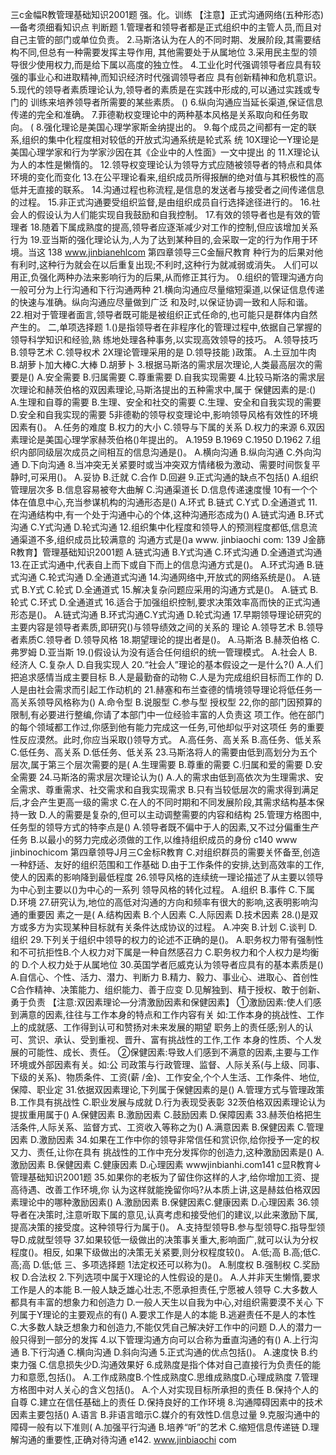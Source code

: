 三c金幅R教管理基础知识2001题
强。化。训练
【注意】正式沟通网络(五种形态)—备考须细看知识点
判断题
1.管理者和领导者都是正式组织中的主管人员,而且对自己主管的部门或单位负责。
2.马斯洛认为在人的不同时期、发展阶段,其需要结构不同,但总有一种需要发挥主导作用,
其他需要处于从属地位
3.采用民主型的领导很少使用权力,而是给下属以高度的独立性。
4.工业化时代强调领导者应具有较强的事业心和进取精神,而知识经济时代强调领导者应
具有创新精神和危机意识。
5.现代的领导者素质理论认为,领导者的素质是在实践中形成的,可以通过实践或专门的
训练来培养领导者所需要的某些素质。
()
6.纵向沟通应当延长渠道,保证信息传递的完全和准确。
7.菲德勒权变理论中的两种基本风格是关系取向和任务取向。
(
8.强化理论是美国心理学家斯金纳提出的。
9.每个成员之间都有一定的联系,组织的集中化程度相对较低的开放式沟通系统是轮式系
统
10X理论一Y理论是美国心理学家和行为学家沙因在其《企业中的人性面》一文中提出
的
11.X理论认为人的本性是懒惰的。
12.领导权变理论认为领导方式应随被领导者的特点和具体环境的变化而变化
13.在公平理论看来,组织成员所得报酬的绝对值与其积极性的高低并无直接的联系。
14.沟通过程也称流程,是信息的发送者与接受者之间传递信息的过程。
15.非正式沟通要受组织监督,是由组织成员自行选择途径进行的。
16.社会人的假设认为人们能实现自我鼓励和自我控制。
17.有效的领导者也是有效的管理者
18.随着下属成熟度的提高,领导者应逐渐减少对工作的控制,但应该增加关系行为
19.亚当斯的强化理论认为,人为了达到某种目的,会采取一定的行为作用于环境。当这
138
www.jinbianehlcom
第四章领导三C金酾尺教育
种行为的后果对他有利时,这种行为就会在以后重复出现;不利时,这种行为就减弱或消失。
人们可以用正,负强化两种办法来影响行为的后果,从而修正其行为。
0.组织的管理沟通方向一般可分为上行沟通和下行沟通两种
21.横向沟通应尽量缩短渠道,以保证信息传递的快速与准确。纵向沟通应尽量做到广泛
和及时,以保证协调一致和人际和谐。
22.相对于管理者面言,领导者既可能是被组织正式任命的,也可能只是群体内自然产生的。
二,单项选择题
1.()是指领导者在非程序化的管理过程中,依据自己掌握的领导科学知识和经验,熟
练地处理各种事务,以实现高效领导的技巧。
A.领导技巧
B.领导艺术
C.领导权术
2X理论管理采用的是
D.领导技能
)政策。
A.土豆加牛肉
B.胡萝卜加大棒C.大棒
D.胡萝卜
3.根据马斯洛的需求层次理论,人类最高层次的需要是()
A.安全需要
B.归属需要
C.尊重需要
D.自我实现需要
4.比较马斯洛的需求层次理论和赫茨伯格的双因素理论,马斯洛提出的五种需求中,属于
保健因素的是:()
A.生理和自尊的需要
B.生理、安全和社交的需要
C.生理、安全和自我实现的需要
D.安全和自我实现的需要
5非德勒的领导权变理论中,影响领导风格有效性的环境因素有()。
A.任务的难度
B.权力的大小
C.领导与下属的关系
D.权力的来源
6.双因素理论是美国心理学家赫茨伯格()年提出的。
A.1959
B.1969
C.1950
D.1962
7.组织内部同级层次成员之间相互的信息沟通是()。
A.横向沟通
B.纵向沟通
C.外向沟通
D.下向沟通
8.当冲突无关紧要时或当冲突双方情绪极为激动、需要时间恢复平静时,可采用()。
A.妥协
B.迁就
C.合作
D.回避
9.正式沟通的缺点不包括()
A.组织管理层次多
B.信息容易被夸大曲解
C.沟通渠道长
D.信息传递速度慢
10有一个个体在值息中心,充当参谋机构的沟通形态是()
A.环式
B.链式
C.Y式
D.全通道式
11.在沟通结构中,有一个处于沟通中心的个体,这种沟通形态成为()
A.链式沟通
B.环式沟通
C.Y式沟通
D.轮式沟通
12.组织集中化程度和领导人的预测程度都低,信息流通渠道不多,组织成员比较满意的
沟通方式是()a
www. jinbiaochi com: 139
J金篩R教育】管理基础知识2001题
A.链式沟通
B.Y式沟通
C.环式沟通
D.全通道式沟通
13.在正式沟通中,代表自上而下或自下而上的信息沟通方式是()。
A.环式沟通
B.链式沟通
C.轮式沟通
D.全通道式沟通
14.沟通网络中,开放式的网络系统是()。
A.链式
B.Y式
C.轮式
D.全通道式
15.解决复杂问题应采用的沟通方式是()。
A.链式
B.轮式
C.环式
D.全通道式
16.适合于加强组织控制,要求决策效率高而快的正式沟通形态是()。
A.链式沟通
B.环式沟通C.Y式沟通
D.轮式沟通
17.早期领导理论研究的主要内容是领导者素质,即研究()与领导绩效之间的关系的
理论
A.领导艺术
B.领导者素质C.领导者
D.领导风格
18.期望理论的提出者是()。
A.马斯洛
B.赫茨伯格
C.弗罗姆
D.亚当斯
19.()假设认为没有适合任何组织的统一管理模式。
A.社会人
B.经济人
C.复杂人
D.自我实现人
20.“社会人”理论的基本假设之一是什么?()
A.人们把追求感情当成主要目标
B.人是最勤奋的动物
C.人是为完成组织目标而工作的
D.人是由社会需求而引起工作动机的
21.赫塞和布兰查德的情境领导理论将低任务一高关系领导风格称为()
A.命令型
B.说服型
C.参与型
授权型
22,你的部门因预算的限制,有必要进行整编,你请了本部门中一位经验丰富的人负责这
项工作。他在部门的每个领域都工作过,你感到他有能力完成这一任务,可他却似乎对这项任
务的重要性反应漠然。此时,你应当采取()领导方式。
A.高任务、高关系
B.高任务、低关系
C.低任务、高关系
D.低任务、低关系
23.马斯洛将人的需要由低到高划分为五个层次,属于第三个层次需要的是(
A.生理需要
B.尊重的需要
C.归属和爱的需要
D.安全需要
24.马斯洛的需求层次理论认为()
A.人的需求由低到高依次为生理需求、安全需求、尊重需求、社交需求和自我实现需求
B.只有当较低层次的需求得到满足后,才会产生更高一级的需求
C.在人的不同时期和不同发展阶段,其需求结构基本保持一致
D.人的需要是复杂的,但可以主动调整需要的内容和结构
25.管理方格图中,任务型的领导方式的特李点是()
A.领导者既不偏中于人的因素,又不过分偏重生产任务
B.以最小的努力完成必须做的工作,以维持组织成员的身份
c140 www jinbinochicom
第四章领导J月三C金标R教育
C.对组织群员的需要关怀备至,创造一种舒适、友好的组织范围和工作基础
D.由于工作条件的安排,达到高效率的工作,使人的因素的影响降到最低程度
26.领导风格的连续统一理论描述了从主要以领导为中心到主要以()为中心的一系列
领导风格的转化过程。
A.组织
B.事件
C.下属
D.环境
27.研究认为,地位的高低对沟通的方向和频率有很大的影响,这表明影响沟通的重要因
素之一是(
A.结构因素
B.个人因素
C.人际因素
D.技术因素
28.()是双方或多方为实现某种目标就有关条件达成协议的过程。
A.冲突
B.计划
C.谈判
D.组织
29.下列关于组织中领导的权力的论述不正确的是()。
A.职务权力带有强制性和不可抗拒性B.个人权力对下属是一种自然感召力
C.职务权力和个人权力是均衡的
D.个人权力处于从属地位
30.英国学者厄威克认为领导者应具有的基本素质是()
A.自信心、个性、活力、潜力、判断力
B.精力、毅力、事业心、进取心、首创性
C合作精神、决策能力、组织能力、善于应变
D.见解独到、精于授权、敢于创新、勇于负责
【注意:双因素理论—分清激励因素和保健因素】
①激励因素:使人们感到满意的因素,往往与工作本身的特点和工作内容有关
如:工作本身的挑战性、工作上的成就感、工作得到认可和赞扬对未来发展的期望
职务上的责任感;别人的认可、赏识、承认、受到重视、晋升、富有挑战性的工作,工作
本身的性质、个人发展的可能性、成长、责任。
②保健因素:导致人们感到不满意的因素,主要与工作环境或外部因素有关。如:公
司政策与行政管理、监督、人际关系(与上级、同事、下级的关系)、物质条件、工资(薪
/金)、工作安全,个个人生活、工作条件、地位,保障、职业定
31.依据双因素理论,下列属于保健因素的是()
A.管理方式与管理政策
B.工作具有挑战性
C.职业发展与成就
D.行为表现受表彰
32茨伯格双因素理论认为提拔重用属于()
A.保健因素
B.激励因素
C.鼓励因素
D.保障因素
33.赫茨伯格把生活条件,人际关系、监督方式、工资收入等称之为()
A.满意因素
B.保健因素
C.管理因素
D.激励因素
34.如果在工作中你的领导非常信任和赏识你,给你授予一定的权又力、责任,让你在具有
挑战性的工作中充分发挥你的创造力,这种激励因素是()
A.激励因素
B.保健因素
C.健康因素
D.心理因素
wwwjinbianhi.com141
c显R教育↓管理基础知识2001题
35.如果你的老板为了留住你这样的人才,给你增加工资、提高待遇、改善工作环境,你
认为这样就能挽留你吗?从本质上讲,这是赫兹伯格双因素理论中的哪种激励因素()
A.激励因素
B.保健因素C.健康因素
D.心理因素
36.领导者在决策时,注意听取下属的意见,认真考虑和接受他们的建议,以此来激励下属,
提高决策的接受度。这种领导行为属于()。
A.支持型领导B.参与型领导C.指导型领导D.成就型领导
37.如果较低一级做出的决策事关重大,影响面广,就可以认为分权程度()。相反,
如果下级做出的决策无关紧要,则分权程度较()。
A.低;高
B.高;低C.高;高
D.低;低
三、多项选择题
1法定权还可以称为()。
A.制度权
B.强制权
C.奖励权
D.合法权
2.下列选项中属于X理论的人性假设的是()。
A.人并非天生懒惰,要求工作是人的本能
B.一般人缺乏雄心壮志,不愿承担责任,宁愿被人领导
C.大多数人都具有丰富的想象力和创造力
D.一般人天生以自我为中心,对组织需要漠不关心
下列属于Y理论的主要观点的有()
A.要求工作是人的本能
B.逃避责任不是人的本性
C.大多数人缺乏想象力和创造力,不能仅凭自己解决好工作中的问题
D.人的潜力一般只得到一部分的发挥
4.以下管理沟通方向可以合称为垂直沟通的有()
A.上行沟通
B.下行沟通
C.横向沟通
D.斜向沟通
5.正式沟通的优点包括()。
A.速度快
B.约束力强
C.信息损失少D.沟通效果好
6.成熟度是指个体对自己直接行为负责任的能力和意愿,包括()。
A.工作成熟度B.个性成熟度C.思维成熟度D.心理成熟度
7.管理方格图中对人关心的含义包括()。
A.个人对实现目标所承担的责任
B.保持个人的自尊
C.建立在信任基础上的责任
D.保持良好的工作环境
8.沟通障碍因素中的技术因素主要包括()
A.语言
B.非语言暗示C.媒介的有效性D.信息过量
9.克服沟通中的障碍一般有以下准则(
A.加强平行沟通
B.培养“听”的艺术
C.缩短信息传递链
D.理解沟通的重要性,正确对待沟通
e142. www.jinbiaochi com